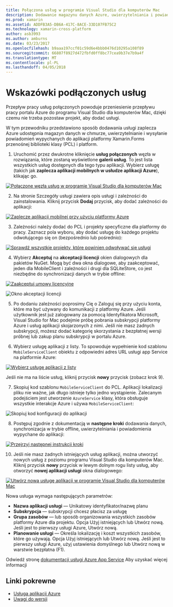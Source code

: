 ```yaml
---
title: Połączona usług w programie Visual Studio dla komputerów Mac
description: Dodawanie magazynu danych Azure, uwierzytelniania i powiadomień wypychanych do aplikacji mobilnych z poziomu programu Visual Studio dla komputerów Mac
ms.prod: xamarin
ms.assetid: ADDFB3A5-DB6A-417C-8ACE-33D107FB75C2
ms.technology: xamarin-cross-platform
author: asb3993
ms.author: amburns
ms.date: 03/23/2017
ms.openlocfilehash: b9aaa197ccf01c59d6e4bbb0476d10295a108f89
ms.sourcegitcommit: 66807f8927d472fbfd0ff8bc77cea9b37e7b9a4f
ms.translationtype: MT
ms.contentlocale: pl-PL
ms.lasthandoff: 04/05/2018
---
```

# <a name="connected-services-walkthrough"></a>Wskazówki podłączonych usług

Przepływ pracy usług połączonych powoduje przeniesienie przepływu pracy portalu Azure do programu Visual Studio dla komputerów Mac, dzięki czemu nie trzeba pozostaw projekt, aby dodać usługi.

W tym przewodniku przedstawiono sposób dodawania usługi zaplecza Azure udostępnia magazyn danych w chmurze, uwierzytelnianie i wysyłanie powiadomień wypychanych do aplikacji platformy Xamarin.Forms przenośnej biblioteki klasy (PCL) i platform.


1.  Uruchomić przez dwukrotne kliknięcie **usług połączonych** węzła w rozwiązania, które zostaną wyświetlone **galerii usług**.
  To jest lista wszystkich usług dostępnych dla tego typu aplikacji. Wybierz usługę (takich jak **zaplecza aplikacji mobilnych w usłudze aplikacji Azure**), klikając go.

  [![](connected-services-images/image001-sml.png "Połączone węzła usług w programie Visual Studio dla komputerów Mac")](connected-services-images/image001.png#lightbox)

2. Na stronie Szczegóły usługi zawiera opis usługi i zależności do zainstalowania.
  Kliknij przycisk **Dodaj** przycisk, aby dodać zależności do aplikacji:

  [![](connected-services-images/image002-sml.png "Zaplecze aplikacji mobilnej przy użyciu platformy Azure")](connected-services-images/image002.png#lightbox)

3. Zależności należy dodać do PCL i projekty specyficzne dla platformy do pracy.
  Zaznacz pola wyboru, aby dodać usługę do każdego projektu odwołującego się on (bezpośrednio lub pośrednio):

  [![](connected-services-images/image003-sml.png "Sprawdź wszystkie projekty, które powinien odwoływać się usługi")](connected-services-images/image003.png#lightbox)

4. Wybierz **Akceptuj** na **akceptacji licencji** okien dialogowych dla pakietów NuGet.
  Mogą być dwa okna dialogowe, aby zaakceptować, jeden dla MobileClient i zależności i drugi dla SQLiteStore, co jest niezbędne do synchronizacji danych w trybie offline:

  [![](connected-services-images/image004-sml.png "Zaakceptuj umowy licencyjne")](connected-services-images/image004.png#lightbox)

  ![](connected-services-images/image005.png "Okno akceptacji licencji")

5. Po dodaniu zależności poprosimy Cię o Zaloguj się przy użyciu konta, które ma być używany do komunikacji z platformy Azure.
  Jeśli użytkownik jest już zalogowany za pomocą Identyfikatora Microsoft, Visual Studio for Mac podejmie próbę pobrania subskrypcji platformy Azure i usług aplikacji skojarzonych z nimi. Jeśli nie masz żadnych subskrypcji, możesz dodać kategorię skorzystania z bezpłatnej wersji próbnej lub zakup planu subskrypcji w portalu Azure.

6. Wybierz usługę aplikacji z listy. To spowoduje wypełnienie kod szablonu `MobileServiceClient` obiektu z odpowiedni adres URL usługi app Service na platformie Azure:

  [![](connected-services-images/image006-sml.png "Wybierz usługę aplikacji z listy")](connected-services-images/image006.png#lightbox)

  Jeśli nie ma na liście usług, kliknij przycisk **nowy** przycisk (zobacz krok 9).

7. Skopiuj kod szablonu `MobileServiceClient` do PCL. Aplikacji lokalizacji pliku nie ważne, jak długo istnieje tylko jedno wystąpienie.
  Zalecanym podejściem jest utworzenie `AzureService` klasy, która obsługuje wszystkie interakcje Azure i używa `MobileServiceClient`:

  ![](connected-services-images/image007.png "Skopiuj kod konfiguracji do aplikacji")

8. Postępuj zgodnie z dokumentacją w **następne kroki** dodawania danych, synchronizacja w trybie offline, uwierzytelniania i powiadomienia wypychane do aplikacji:

  [![](connected-services-images/image008-sml.png "Przejrzyj następnej instrukcji kroki")](connected-services-images/image008.png#lightbox)

10. Jeśli nie masz żadnych istniejących usług aplikacji, można utworzyć nowych usług z poziomu programu Visual Studio dla komputerów Mac.
  Kliknij przycisk **nowy** przycisk w lewym dolnym rogu listy usług, aby otworzyć **nowej aplikacji usługi** okna dialogowego:

  [![](connected-services-images/image009-sml.png "Utwórz nową usługę aplikacji w programie Visual Studio dla komputerów Mac")](connected-services-images/image009.png#lightbox)

Nowa usługa wymaga następujących parametrów:

-   **Nazwa aplikacji usługi** — Unikatowy identyfikator/nazwę planu
-   **Subskrypcja** — subskrypcji chcesz płacisz za usługę
-   **Grupa zasobów** — lub sposób organizowania wszystkich zasobów platformy Azure dla projektu. Opcja Użyj istniejących lub Utwórz nową. Jeśli jest to pierwszy usługi Azure, Utwórz nową.
-   **Planowanie usługi** — Określa lokalizację i koszt wszystkich zasobów, które go używają. Opcja Użyj istniejących lub Utwórz nową. Jeśli jest to pierwszy usługi Azure, użyj ustawienia domyślnego lub Utwórz nową w warstwie bezpłatna (F1).

Odwiedź stronę [dokumentacji usługi Azure App Service](https://docs.microsoft.com/azure/app-service/) Aby uzyskać więcej informacji


## <a name="related-links"></a>Linki pokrewne

- [Usługa aplikacji Azure](https://docs.microsoft.com/en-us/azure/app-service/)
- [Uwagi do wersji](https://developer.xamarin.com/releases/studio/xamarin.studio_6.2/xamarin.studio_6.2/#Connected_Services)
